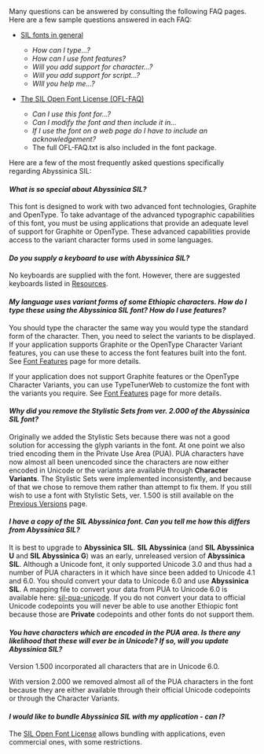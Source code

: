 
Many questions can be answered by consulting the following FAQ pages. Here are a few sample questions answered in each FAQ:

- [SIL fonts in general](https://software.sil.org/fonts/faq)
    - *How can I type...?*
    - *How can I use font features?*
    - *Will you add support for character...?*
    - *Will you add support for script...?*
    - *WIll you help me...?*

- [The SIL Open Font License (OFL-FAQ)](https://scripts.sil.org/OFL-FAQ_web)
    - *Can I use this font for...?*
    - *Can I modify the font and then include it in...*
    - *If I use the font on a web page do I have to include an acknowledgement?*
    - The full OFL-FAQ.txt is also included in the font package.

Here are a few of the most frequently asked questions specifically regarding Abyssinica SIL:

#### *What is so special about Abyssinica SIL?*
This font is designed to work with two advanced font technologies, Graphite and OpenType. To take advantage of the advanced typographic capabilities of this font, you must be using applications that provide an adequate level of support for Graphite or OpenType. These advanced capabilities provide access to the variant character forms used in some languages.

#### *Do you supply a keyboard to use with Abyssinica SIL?*

No keyboards are supplied with the font. However, there are suggested keyboards listed in [Resources](resources).

#### *My language uses variant forms of some Ethiopic characters. How do I type these using the Abyssinica SIL font? How do I use features?*

You should type the character the same way you would type the standard form of the character. Then, you need to select the variants to be displayed. If your application supports Graphite or the OpenType Character Variant features, you can use these to access the font features built into the font. See [Font Features](features) page for more details.

If your application does not support Graphite features or the OpenType Character Variants, you can use TypeTunerWeb to customize the font with the variants you require. See [Font Features](features) page for more details. 

#### *Why did you remove the Stylistic Sets from ver. 2.000 of the Abyssinica SIL font?*

Originally we added the Stylistic Sets because there was not a good solution for accessing the glyph variants in the font. At one point we also tried encoding them in the Private Use Area (PUA). PUA characters have now almost all been unencoded since the characters are now either encoded in Unicode or the variants are available through **Character Variants**. The Stylistic Sets were implemented inconsistently, and because of that we chose to remove them rather than attempt to fix them. If you still wish to use a font with Stylistic Sets, ver. 1.500 is still available on the [Previous Versions](previous-versions) page.

#### *I have a copy of the **SIL Abyssinica** font. Can you tell me how this differs from **Abyssinica SIL**?*

It is best to upgrade to **Abyssinica SIL**. **SIL Abyssinica** (and **SIL Abyssinica U** and **SIL Abyssinica G**) was an early, unreleased version of **Abyssinica SIL**. Although a Unicode font, it only supported Unicode 3.0 and thus had a number of PUA characters in it which have since been added to Unicode 4.1 and 6.0. You should convert your data to Unicode 6.0 and use **Abyssinica SIL**. A mapping file to convert your data from PUA to Unicode 6.0 is available here: [sil-pua-unicode](https://github.com/silnrsi/wsresources/tree/master/scripts/Ethi/mappings/sil-pua-unicode). If you do not convert your data to official Unicode codepoints you will never be able to use another Ethiopic font because those are **Private** codepoints and other fonts do not support them.

#### *You have characters which are encoded in the PUA area. Is there any likelihood that these will ever be in Unicode? If so, will you update Abyssinica SIL?*

Version 1.500 incorporated all characters that are in Unicode 6.0. 

With version 2.000 we removed almost all of the PUA characters in the font because they are either available through their official Unicode codepoints or through the Character Variants.

#### *I would like to bundle Abyssinica SIL with my application - can I?*

The [SIL Open Font License](https://scripts.sil.org/OFL) allows bundling with applications, even commercial ones, with some restrictions.


